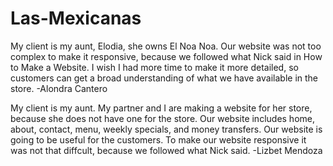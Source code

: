 # Las-Mexicanas


My client is my aunt, Elodia, she owns El Noa Noa. Our website was not too complex to make it responsive, because we followed what Nick said in How to Make a Website. I wish I had more time to make it more detailed, so customers can get a broad understanding of what we have available in the store.  -Alondra Cantero


My client is my aunt.  My partner and I are making a website for her store, because she does not have one for the store. Our website includes home, about, contact, menu, weekly specials, and money transfers. Our website is going to be useful for the customers. To make our website responsive it was not that diffcult, because we followed what Nick said.  -Lizbet Mendoza
